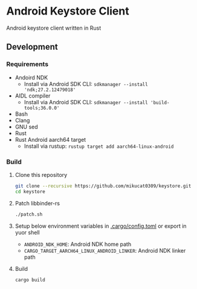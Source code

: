 # Android Keystore Client

Android keystore client written in Rust

## Development

### Requirements

- Andoird NDK
  - Install via Android SDK CLI: `sdkmanager --install 'ndk;27.2.12479018'`
- AIDL compiler
  - Install via Android SDK CLI: `sdkmanager --install 'build-tools;36.0.0'`
- Bash
- Clang
- GNU sed
- Rust
- Rust Android aarch64 target
  - Install via rustup: `rustup target add aarch64-linux-android`

### Build

1. Clone this repository

   ```bash
   git clone --recursive https://github.com/mikucat0309/keystore.git
   cd keystore
   ```
2. Patch libbinder-rs

   ```bash
   ./patch.sh
   ```

3. Setup below environment variables in [.cargo/config.toml](.cargo/config.toml) or export in yuor shell

   - `ANDROID_NDK_HOME`: Android NDK home path
   - `CARGO_TARGET_AARCH64_LINUX_ANDROID_LINKER`: Android NDK linker path

4. Build

   ```bash
   cargo build
   ```
